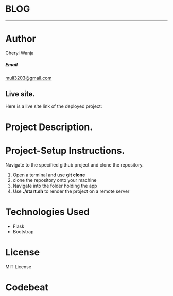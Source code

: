 # BLOG
<HR>

# Author
Cheryl Wanja

 ##### Email
 muli3203@gmail.com

 ## Live site.
 Here is a live site link of the deployed project:


# Project Description.


# Project-Setup Instructions.

Navigate to the specified github project and clone the repository.
1. Open a terminal and use **git clone**
2. clone the repository onto your machine
3. Navigate into the folder holding the app
4. Use **./start.sh** to render the project on a remote server

# Technologies Used

* Flask
* Bootstrap

# License
MIT License

# Codebeat
